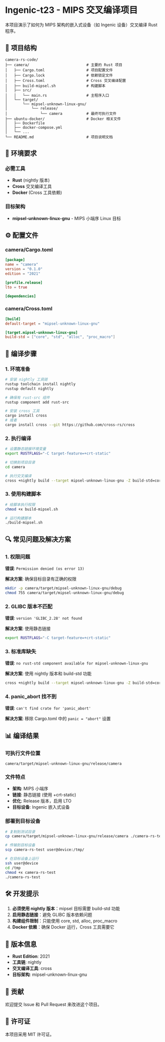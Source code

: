 # Ingenic-t23 - MIPS 交叉编译项目

本项目演示了如何为 MIPS 架构的嵌入式设备（如 Ingenic 设备）交叉编译 Rust 程序。

## 📁 项目结构

```
camera-rs-code/
├── camera/                          # 主要的 Rust 项目
│   ├── Cargo.toml                   # 项目配置文件
│   ├── Cargo.lock                   # 依赖锁定文件
│   ├── Cross.toml                   # Cross 交叉编译配置
│   ├── build-mipsel.sh              # 构建脚本
│   ├── src/
│   │   └── main.rs                  # 主程序入口
│   └── target/
│       └── mipsel-unknown-linux-gnu/
│           └── release/
│               └── camera           # 最终可执行文件
├── ubuntu-docker/                   # Docker 相关文件
│   ├── Dockerfile
│   ├── docker-compose.yml
│   └── ...
└── README.md                        # 项目说明文档
```

## 🔧 环境要求

### 必需工具

- **Rust** (nightly 版本)
- **Cross** 交叉编译工具
- **Docker** (Cross 工具依赖)

### 目标架构

- **mipsel-unknown-linux-gnu** - MIPS 小端序 Linux 目标

## ⚙️ 配置文件

### camera/Cargo.toml

```toml
[package]
name = "camera"
version = "0.1.0"
edition = "2021"

[profile.release]
lto = true

[dependencies]
```

### camera/Cross.toml

```toml
[build]
default-target = "mipsel-unknown-linux-gnu"

[target.mipsel-unknown-linux-gnu]
build-std = ["core", "std", "alloc", "proc_macro"]
```

## 🚀 编译步骤

### 1. 环境准备

```bash
# 安装 nightly 工具链
rustup toolchain install nightly
rustup default nightly

# 确保有 rust-src 组件
rustup component add rust-src

# 安装 cross 工具
cargo install cross
# 或者
cargo install cross --git https://github.com/cross-rs/cross
```

### 2. 执行编译

```bash
# 设置静态链接环境变量
export RUSTFLAGS="-C target-feature=+crt-static"

# 切换到项目目录
cd camera

# 执行交叉编译
cross +nightly build --target mipsel-unknown-linux-gnu -Z build-std=core,std,alloc --release
```

### 3. 使用构建脚本

```bash
# 给脚本执行权限
chmod +x build-mipsel.sh

# 运行构建脚本
./build-mipsel.sh
```

## 🔍 常见问题及解决方案

### 1. 权限问题

**错误**: `Permission denied (os error 13)`

**解决方案**: 确保目标目录有正确的权限
```bash
mkdir -p camera/target/mipsel-unknown-linux-gnu/debug
chmod 755 camera/target/mipsel-unknown-linux-gnu/debug
```

### 2. GLIBC 版本不匹配

**错误**: `version 'GLIBC_2.28' not found`

**解决方案**: 使用静态链接
```bash
export RUSTFLAGS="-C target-feature=+crt-static"
```

### 3. 标准库缺失

**错误**: `no rust-std component available for mipsel-unknown-linux-gnu`

**解决方案**: 使用 nightly 版本和 build-std 功能
```bash
cross +nightly build --target mipsel-unknown-linux-gnu -Z build-std=core,std,alloc
```

### 4. panic_abort 找不到

**错误**: `can't find crate for 'panic_abort'`

**解决方案**: 移除 Cargo.toml 中的 `panic = "abort"` 设置

## 📊 编译结果

### 可执行文件位置

```
camera/target/mipsel-unknown-linux-gnu/release/camera
```

### 文件特点

- **架构**: MIPS 小端序
- **链接**: 静态链接 (使用 +crt-static)
- **优化**: Release 版本，启用 LTO
- **目标设备**: Ingenic 嵌入式设备

### 部署到目标设备

```bash
# 复制到测试目录
cp camera/target/mipsel-unknown-linux-gnu/release/camera ./camera-rs-test

# 传输到目标设备
scp camera-rs-test user@device:/tmp/

# 在目标设备上运行
ssh user@device
cd /tmp
chmod +x camera-rs-test
./camera-rs-test
```

## 🛠️ 开发提示

1. **必须使用 nightly 版本**：mipsel 目标需要 build-std 功能
2. **启用静态链接**：避免 GLIBC 版本依赖问题
3. **构建组件限制**：只能使用 core, std, alloc, proc_macro
4. **Docker 依赖**：确保 Docker 运行，Cross 工具需要它

## 📝 版本信息

- **Rust Edition**: 2021
- **工具链**: nightly
- **交叉编译工具**: cross
- **目标架构**: mipsel-unknown-linux-gnu

## 🤝 贡献

欢迎提交 Issue 和 Pull Request 来改进这个项目。

## 📄 许可证

本项目采用 MIT 许可证。 